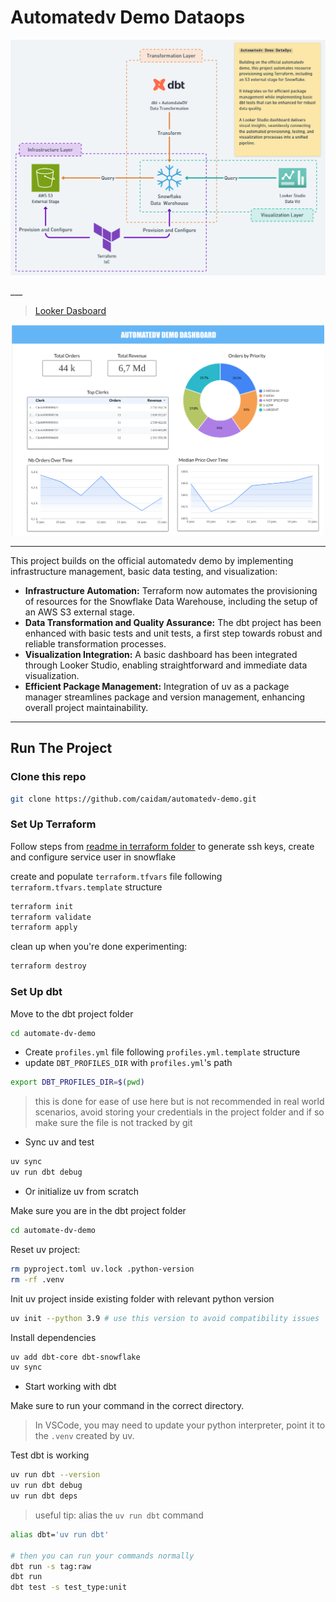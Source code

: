 # Automatedv Demo Dataops

<p align="center">
  <img src="./misc/automatedv-demo-dataops.png" alt="screenshot of the Looker dashboard" width=600>
</p>
___

> [Looker Dasboard](https://lookerstudio.google.com/s/vN_cQWPGOr0)

<p align="center">
  <img src="./misc/automatedv_looker_dashboard.png" alt="screenshot of the Looker dashboard" width=500>
</p>

___

This project builds on the official automatedv demo by implementing infrastructure management, basic data testing, and visualization:

- **Infrastructure Automation:** Terraform now automates the provisioning of resources for the Snowflake Data Warehouse, including the setup of an AWS S3 external stage.
- **Data Transformation and Quality Assurance:** The dbt project has been enhanced with basic tests and unit tests, a first step towards robust and reliable transformation processes.
- **Visualization Integration:** A basic dashboard has been integrated through Looker Studio, enabling straightforward and immediate data visualization.
- **Efficient Package Management:** Integration of uv as a package manager streamlines package and version management, enhancing overall project maintainability.
___


## Run The Project

### Clone this repo

```bash
git clone https://github.com/caidam/automatedv-demo.git
```

### Set Up Terraform

Follow steps from [readme in terraform folder](/terraform/README.md) to generate ssh keys, create and configure service user in snowflake

create and populate `terraform.tfvars` file following `terraform.tfvars.template` structure

```bash
terraform init
terraform validate
terraform apply
```
clean up when you're done experimenting:
```bash
terraform destroy
```
### Set Up dbt

Move to the dbt project folder
```bash
cd automate-dv-demo
```

- Create `profiles.yml` file following `profiles.yml.template` structure
- update `DBT_PROFILES_DIR` with `profiles.yml`'s path

```bash
export DBT_PROFILES_DIR=$(pwd)
```

> this is done for ease of use here but is not recommended in real world scenarios, avoid storing your credentials in the project folder and if so make sure the file is not tracked by git

- Sync uv and test

```bash
uv sync
uv run dbt debug
```

- Or initialize uv from scratch

Make sure you are in the dbt project folder
```bash
cd automate-dv-demo
```

Reset uv project:
```bash
rm pyproject.toml uv.lock .python-version
rm -rf .venv
```

Init uv project inside existing folder with relevant python version
```bash
uv init --python 3.9 # use this version to avoid compatibility issues
```

Install dependencies
```bash
uv add dbt-core dbt-snowflake
uv sync
```

- Start working with dbt

Make sure to run your command in the correct directory.
> In VSCode, you may need to update your python interpreter, point it to the `.venv` created by uv.

Test dbt is working
```bash
uv run dbt --version
uv run dbt debug
uv run dbt deps
```

> useful tip: alias the `uv run dbt` command

```bash
alias dbt='uv run dbt'

# then you can run your commands normally
dbt run -s tag:raw
dbt run
dbt test -s test_type:unit
```